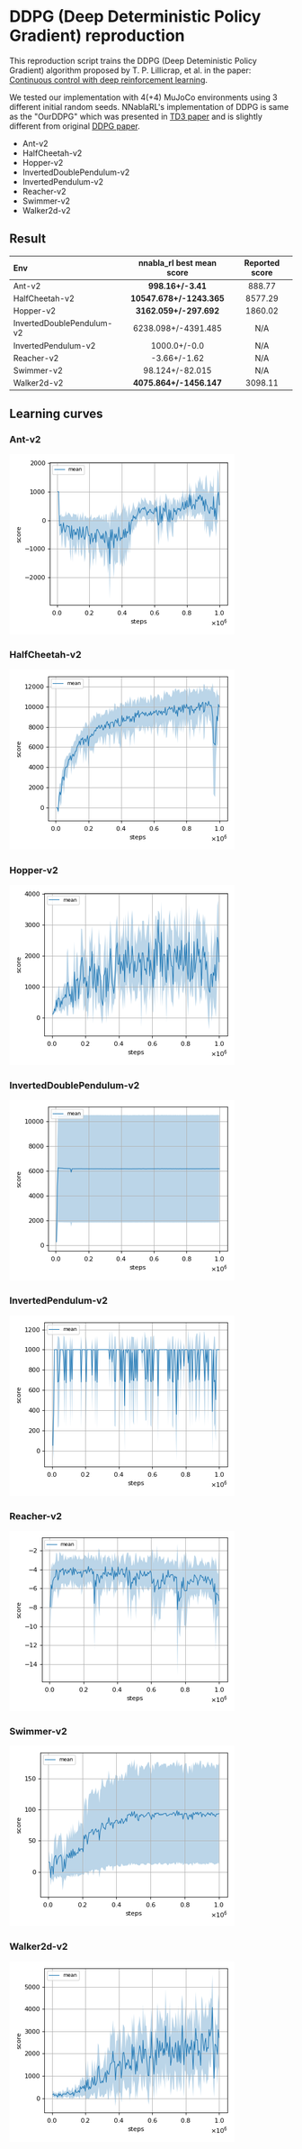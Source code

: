 # DDPG (Deep Deterministic Policy Gradient) reproduction

This reproduction script trains the DDPG (Deep Deteministic Policy Gradient) algorithm proposed by T. P. Lillicrap, et al. in the paper: [Continuous control with deep reinforcement learning](https://arxiv.org/abs/1509.02971).

We tested our implementation with 4(+4) MuJoCo environments using 3 different initial random seeds.
NNablaRL's implementation of DDPG is same as the "OurDDPG" which was presented in [TD3 paper](https://arxiv.org/pdf/1802.09477.pdf) and is slightly different from original [DDPG paper](https://arxiv.org/pdf/1509.02971.pdf).

- Ant-v2
- HalfCheetah-v2
- Hopper-v2
- InvertedDoublePendulum-v2
- InvertedPendulum-v2
- Reacher-v2
- Swimmer-v2
- Walker2d-v2

## Result

|Env|nnabla_rl best mean score|Reported score|
|:---|:---:|:---:|
|Ant-v2|**998.16+/-3.41**|888.77|
|HalfCheetah-v2|**10547.678+/-1243.365**|8577.29|
|Hopper-v2|**3162.059+/-297.692**|1860.02|
|InvertedDoublePendulum-v2|6238.098+/-4391.485|N/A|
|InvertedPendulum-v2|1000.0+/-0.0|N/A|
|Reacher-v2|-3.66+/-1.62|N/A|
|Swimmer-v2|98.124+/-82.015|N/A|
|Walker2d-v2|**4075.864+/-1456.147**|3098.11|

## Learning curves

### Ant-v2

![Ant-v2 Result](reproduction_results/Ant-v2_results/result.png)

### HalfCheetah-v2

![HalfCheetah-v2 Result](reproduction_results/HalfCheetah-v2_results/result.png)

### Hopper-v2

![Hopper-v2 Result](reproduction_results/Hopper-v2_results/result.png)

### InvertedDoublePendulum-v2

![InvertedDoublePendulum-v2 Result](reproduction_results/InvertedDoublePendulum-v2_results/result.png)

### InvertedPendulum-v2

![InvertedPendulum-v2 Result](reproduction_results/InvertedPendulum-v2_results/result.png)

### Reacher-v2

![Reacher-v2 Result](reproduction_results/Reacher-v2_results/result.png)

### Swimmer-v2

![Swimmer-v2 Result](reproduction_results/Swimmer-v2_results/result.png)

### Walker2d-v2

![Walker2d-v2 Result](reproduction_results/Walker2d-v2_results/result.png)
